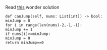 Read [this](http://) wonder solution
​
```
def canJump(self, nums: List[int]) -> bool:
minJump = 0
for i in range(len(nums)-2,-1,-1):
minJump += 1
if nums[i]>=minJump:
minJump = 0
return minJump==0
```